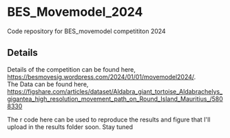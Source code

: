 # BES_Movemodel_2024
Code repository for BES_movemodel competititon 2024

## Details
Details of the competition can be found here, https://besmovesig.wordpress.com/2024/01/01/movemodel2024/.   
The Data can be found here, https://figshare.com/articles/dataset/Aldabra_giant_tortoise_Aldabrachelys_gigantea_high_resolution_movement_path_on_Round_Island_Mauritius_/5808330

The r code here can be used to reproduce the results and figure that I'll upload in the results folder soon.
Stay tuned

